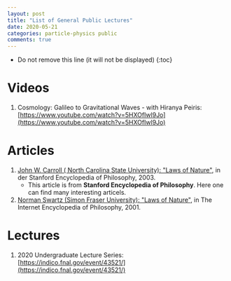 ```yaml
---
layout: post
title: "List of General Public Lectures"
date: 2020-05-21
categories: particle-physics public
comments: true
---
```


- Do not remove this line (it will not be displayed)
  {:toc}

# Videos

1. Cosmology: Galileo to Gravitational Waves - with Hiranya Peiris: [https://www.youtube.com/watch?v=5HXOfIwl9Jo](https://www.youtube.com/watch?v=5HXOfIwl9Jo)

# Articles

1. [John W. Carroll ( North Carolina State University): "Laws of Nature"](https://plato.stanford.edu/entries/laws-of-nature/#pagetopright), in der Stanford Encyclopedia of Philosophy, 2003.
   - This article is from **Stanford Encyclopedia of Philosophy**. Here one can find many interesting articels.
2. [Norman Swartz (Simon Fraser University): "Laws of Nature"](https://www.iep.utm.edu/lawofnat/), in The Internet Encyclopedia of Philosophy, 2001.

# Lectures

1. 2020 Undergraduate Lecture Series: [https://indico.fnal.gov/event/43521/](https://indico.fnal.gov/event/43521/)
